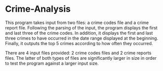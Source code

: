 # Crime-Analysis
This program takes input from two files: a crime codes file and a crime report file. Following the parsing of the input, the program displays the first and last three of the crime codes. In addition, it displays the first and last three crimes to have occurred in the date range displayed at the beginning. Finally, it outputs the top 5 crimes according to how often they occurred. 

There are 4 input files provided: 2 crime codes files and 2 crime reports files. The latter of both types of files are significantly larger in size in order to test the program against a larger input size.
